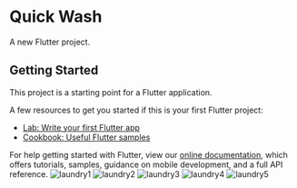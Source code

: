 # Quick Wash

A new Flutter project.

## Getting Started

This project is a starting point for a Flutter application.

A few resources to get you started if this is your first Flutter project:

- [Lab: Write your first Flutter app](https://flutter.dev/docs/get-started/codelab)
- [Cookbook: Useful Flutter samples](https://flutter.dev/docs/cookbook)

For help getting started with Flutter, view our
[online documentation](https://flutter.dev/docs), which offers tutorials,
samples, guidance on mobile development, and a full API reference.
![laundry1](https://user-images.githubusercontent.com/54928117/119222695-4026f600-bb13-11eb-938c-ed436d5dd563.jpg)
![laundry2](https://user-images.githubusercontent.com/54928117/119222701-44ebaa00-bb13-11eb-83e8-ff8697cae591.jpg)
![laundry3](https://user-images.githubusercontent.com/54928117/119222704-487f3100-bb13-11eb-9c7a-733dfdfd27b4.jpg)
![laundry4](https://user-images.githubusercontent.com/54928117/119222710-4e751200-bb13-11eb-849d-4e9e87aaa270.jpg)
![laundry5](https://user-images.githubusercontent.com/54928117/119222712-50d76c00-bb13-11eb-9fdd-4a70f02c614e.jpg)
